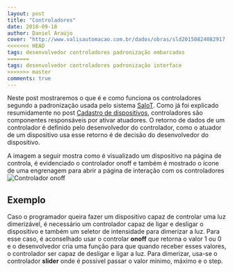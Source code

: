 ```yaml
---
layout: post
title: "Controladores"
date: 2018-09-18
author: Daniel Araújo
cover: "http://www.valisautomacao.com.br/dados/obras/sld20150824082917.JPG"
<<<<<<< HEAD
tags: desenvolvedor controladores padronização embarcados
=======
tags: desenvolvedor controladores padronização interface
>>>>>>> master
comments: true
---
```


Neste post mostraremos o que é e como funciona os controladores segundo a padronização usada pelo sistema [SaIoT](https://saiot.ect.ufrn.br). Como já foi explicado resumidamente no post [Cadastro de dispositivos](/blog/2018/09/16/cadastro-dispositivo-parte-1.html), controladores são componentes responsáveis por ativar atuadores. O retorno de dados de um controlador é definido pelo desenvolvedor do controlador, como o atuador de um dispositivo usa esse retorno é de decisão do desenvolvedor do dispositivo.


A imagem a seguir mostra como é visualizado um dispositivo na página de controla, é evidenciado o controlador onoff e também é mostrado o ícone de uma engrenagem para abrir a página de interação com os controladores
![Controlador onoff]({{site.baseurl}}/assets/post/controladores/dispositivo.PNG)

<!-- ## Classes de controladores
 -->
## Exemplo
Caso o programador queira fazer um dispositivo capaz de controlar uma luz dimerizável, é necessário um controlador capaz de ligar e desligar o dispositivo e também um seletor de intensidade para dimerizar a luz.
Para esse caso, é aconselhado usar o controlar **onoff** que retorna o valor 1 ou 0 e o desenvolvedor cria uma função para que quando receber esses valores, o controlador ser capaz de desligar e ligar a luz. Para dimerizar, usa-se o controlador **slider** onde é possivel passar o valor mínimo, máximo e o step.